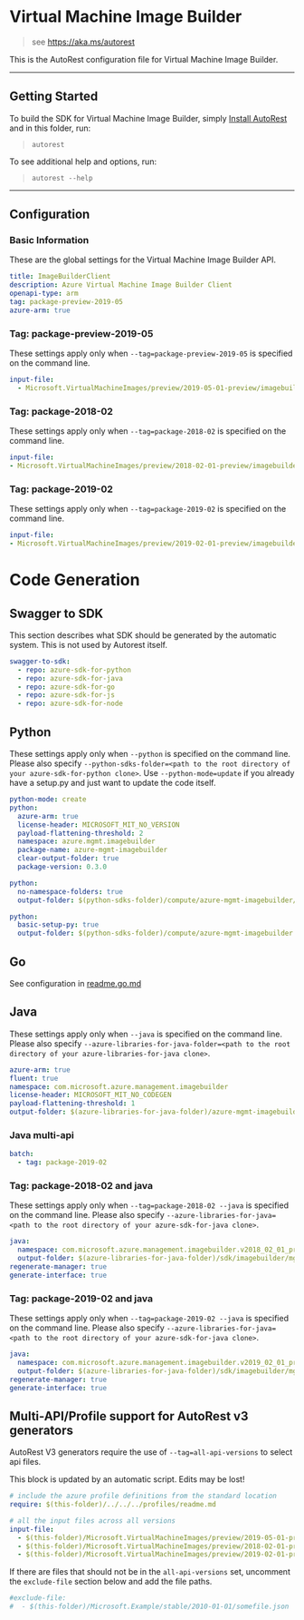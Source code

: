 # Virtual Machine Image Builder

> see https://aka.ms/autorest

This is the AutoRest configuration file for Virtual Machine Image Builder.

---

## Getting Started

To build the SDK for Virtual Machine Image Builder, simply [Install AutoRest](https://aka.ms/autorest/install) and in this folder, run:

> `autorest`

To see additional help and options, run:

> `autorest --help`

---

## Configuration

### Basic Information

These are the global settings for the Virtual Machine Image Builder API.

``` yaml
title: ImageBuilderClient
description: Azure Virtual Machine Image Builder Client
openapi-type: arm
tag: package-preview-2019-05
azure-arm: true
```


### Tag: package-preview-2019-05

These settings apply only when `--tag=package-preview-2019-05` is specified on the command line.

```yaml $(tag) == 'package-preview-2019-05'
input-file:
  - Microsoft.VirtualMachineImages/preview/2019-05-01-preview/imagebuilder.json
```
### Tag: package-2018-02

These settings apply only when `--tag=package-2018-02` is specified on the command line.

``` yaml $(tag) == 'package-2018-02'
input-file:
- Microsoft.VirtualMachineImages/preview/2018-02-01-preview/imagebuilder.json
```

### Tag: package-2019-02

These settings apply only when `--tag=package-2019-02` is specified on the command line.

``` yaml $(tag) == 'package-2019-02'
input-file:
- Microsoft.VirtualMachineImages/preview/2019-02-01-preview/imagebuilder.json
```

# Code Generation

## Swagger to SDK

This section describes what SDK should be generated by the automatic system.
This is not used by Autorest itself.

``` yaml $(swagger-to-sdk)
swagger-to-sdk:
  - repo: azure-sdk-for-python
  - repo: azure-sdk-for-java
  - repo: azure-sdk-for-go
  - repo: azure-sdk-for-js
  - repo: azure-sdk-for-node
```

## Python

These settings apply only when `--python` is specified on the command line.
Please also specify `--python-sdks-folder=<path to the root directory of your azure-sdk-for-python clone>`.
Use `--python-mode=update` if you already have a setup.py and just want to update the code itself.

``` yaml $(python)
python-mode: create
python:
  azure-arm: true
  license-header: MICROSOFT_MIT_NO_VERSION
  payload-flattening-threshold: 2
  namespace: azure.mgmt.imagebuilder
  package-name: azure-mgmt-imagebuilder
  clear-output-folder: true
  package-version: 0.3.0
```

``` yaml $(python) && $(python-mode) == 'update'
python:
  no-namespace-folders: true
  output-folder: $(python-sdks-folder)/compute/azure-mgmt-imagebuilder/azure/mgmt/imagebuilder
```

``` yaml $(python) && $(python-mode) == 'create'
python:
  basic-setup-py: true
  output-folder: $(python-sdks-folder)/compute/azure-mgmt-imagebuilder
```

## Go

See configuration in [readme.go.md](./readme.go.md)

## Java

These settings apply only when `--java` is specified on the command line.
Please also specify `--azure-libraries-for-java-folder=<path to the root directory of your azure-libraries-for-java clone>`.

``` yaml $(java)
azure-arm: true
fluent: true
namespace: com.microsoft.azure.management.imagebuilder
license-header: MICROSOFT_MIT_NO_CODEGEN
payload-flattening-threshold: 1
output-folder: $(azure-libraries-for-java-folder)/azure-mgmt-imagebuilder
```

### Java multi-api

``` yaml $(java) && $(multiapi)
batch:
  - tag: package-2019-02
```

### Tag: package-2018-02 and java

These settings apply only when `--tag=package-2018-02 --java` is specified on the command line.
Please also specify `--azure-libraries-for-java=<path to the root directory of your azure-sdk-for-java clone>`.

``` yaml $(tag) == 'package-2018-02' && $(java) && $(multiapi)
java:
  namespace: com.microsoft.azure.management.imagebuilder.v2018_02_01_preview
  output-folder: $(azure-libraries-for-java-folder)/sdk/imagebuilder/mgmt-v2018_02_01_preview
regenerate-manager: true
generate-interface: true
```

### Tag: package-2019-02 and java

These settings apply only when `--tag=package-2019-02 --java` is specified on the command line.
Please also specify `--azure-libraries-for-java=<path to the root directory of your azure-sdk-for-java clone>`.

``` yaml $(tag) == 'package-2019-02' && $(java) && $(multiapi)
java:
  namespace: com.microsoft.azure.management.imagebuilder.v2019_02_01_preview
  output-folder: $(azure-libraries-for-java-folder)/sdk/imagebuilder/mgmt-v2019_02_01_preview
regenerate-manager: true
generate-interface: true
```

## Multi-API/Profile support for AutoRest v3 generators 

AutoRest V3 generators require the use of `--tag=all-api-versions` to select api files.

This block is updated by an automatic script. Edits may be lost!

``` yaml $(tag) == 'all-api-versions' /* autogenerated */
# include the azure profile definitions from the standard location
require: $(this-folder)/../../../profiles/readme.md

# all the input files across all versions
input-file:
  - $(this-folder)/Microsoft.VirtualMachineImages/preview/2019-05-01-preview/imagebuilder.json
  - $(this-folder)/Microsoft.VirtualMachineImages/preview/2018-02-01-preview/imagebuilder.json
  - $(this-folder)/Microsoft.VirtualMachineImages/preview/2019-02-01-preview/imagebuilder.json

```

If there are files that should not be in the `all-api-versions` set, 
uncomment the  `exclude-file` section below and add the file paths.

``` yaml $(tag) == 'all-api-versions'
#exclude-file: 
#  - $(this-folder)/Microsoft.Example/stable/2010-01-01/somefile.json
```

